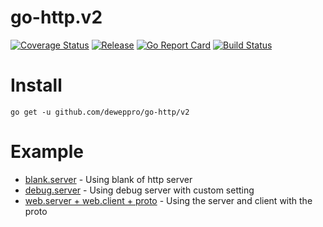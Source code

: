 # go-http.v2

[![Coverage Status](https://coveralls.io/repos/github/deweppro/go-http/badge.svg?branch=main)](https://coveralls.io/github/deweppro/go-http?branch=main)
[![Release](https://img.shields.io/github/release/deweppro/go-http.svg?style=flat-square)](https://github.com/deweppro/go-http/releases/latest)
[![Go Report Card](https://goreportcard.com/badge/github.com/deweppro/go-http)](https://goreportcard.com/report/github.com/deweppro/go-http)
[![Build Status](https://travis-ci.com/deweppro/go-http.svg?branch=main)](https://travis-ci.com/deweppro/go-http)

# Install

```
go get -u github.com/deweppro/go-http/v2
```

# Example

* [blank.server](servers/httpsrv/README.md) - Using blank of http server
* [debug.server](servers/debugsrv/README.md) - Using debug server with custom setting
* [web.server + web.client + proto](servers/websrv/README.md) - Using the server and client with the proto